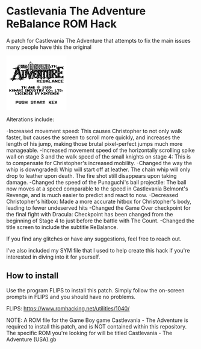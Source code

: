 # Castlevania The Adventure ReBalance ROM Hack
 A patch for Castlevania The Adventure that attempts to fix the main issues many people have this the original
 
 ![](https://github.com/Bofner/Castlevania-The-Adventure-ReBalance-ROM-Hack/blob/main/images/Castlevania%20-%20The%20Adventure%20ReBalance%20v1.0%20(USA).png)
 
 Alterations include:
 
 -Increased movement speed: This causes Christopher to not only walk faster, but causes the screen to scroll more quickly, and increases the length of his jump, making those brutal pixel-perfect jumps much more manageable.
 -Increased movement speed of the horizontally scrolling spike wall on stage 3 and the walk speed of the small knights on stage 4: This is to compensate for Christopher's increased mobility.
 -Changed the way the whip is downgraded: Whip will start off at leather. The chain whip will only drop to leather upon death. The fire shot still disappears upon taking damage.
 -Changed the speed of the Punaguchi's ball projectile: The ball now moves at a speed comparable to the speed in Castlevania Belmont's Revenge, and is much easier to predict and react to now.
 -Decreased Christopher's hitbox: Made a more accurate hitbox for Christopher's body, leading to fewer undeserved hits
 -Changed the Game Over checkpoint for the final fight with Dracula: Checkpoint has been changed from the beginning of Stage 4 to just before the battle with The Count.
 -Changed the title screen to include the subtitle ReBalance.
 
 If you find any glitches or have any suggestions, feel free to reach out.
 
 I've also included my SYM file that I used to help create this hack if you're interested in diving into it for yourself.
 
## How to install
Use the program FLIPS to install this patch. Simply follow the on-screen prompts in FLIPS and you should have no problems.

FLIPS: https://www.romhacking.net/utilities/1040/

NOTE: A ROM file for the Game Boy game Castlevania - The Adventure is required to install this patch, and is NOT contained within this repository.
The specific ROM you're looking for will be titled Castlevania - The Adventure (USA).gb
